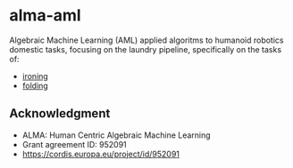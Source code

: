 # alma-aml

Algebraic Machine Learning (AML) applied algoritms to humanoid robotics domestic tasks, focusing on the laundry pipeline, specifically on the tasks of:

- [ironing](ironing/)
- [folding](folding/)

## Acknowledgment

- ALMA: Human Centric Algebraic Machine Learning
- Grant agreement ID: 952091
- <https://cordis.europa.eu/project/id/952091>
